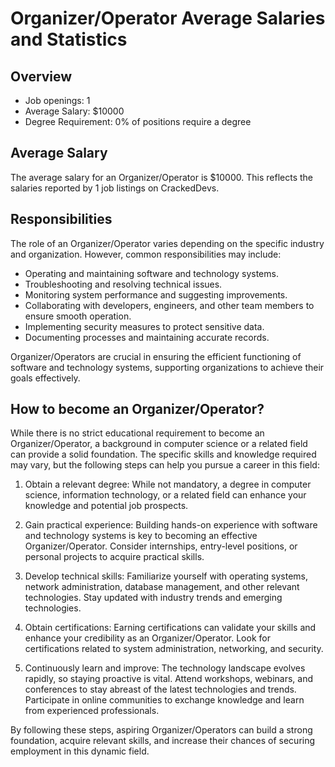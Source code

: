 # Organizer/Operator Average Salaries and Statistics

## Overview
- Job openings: 1
- Average Salary: $10000
- Degree Requirement: 0% of positions require a degree

## Average Salary
The average salary for an Organizer/Operator is $10000. This reflects the salaries reported by 1 job listings on CrackedDevs.

## Responsibilities
The role of an Organizer/Operator varies depending on the specific industry and organization. However, common responsibilities may include:

- Operating and maintaining software and technology systems.
- Troubleshooting and resolving technical issues.
- Monitoring system performance and suggesting improvements.
- Collaborating with developers, engineers, and other team members to ensure smooth operation.
- Implementing security measures to protect sensitive data.
- Documenting processes and maintaining accurate records.

Organizer/Operators are crucial in ensuring the efficient functioning of software and technology systems, supporting organizations to achieve their goals effectively.

## How to become an Organizer/Operator?
While there is no strict educational requirement to become an Organizer/Operator, a background in computer science or a related field can provide a solid foundation. The specific skills and knowledge required may vary, but the following steps can help you pursue a career in this field:

1. Obtain a relevant degree: While not mandatory, a degree in computer science, information technology, or a related field can enhance your knowledge and potential job prospects.

2. Gain practical experience: Building hands-on experience with software and technology systems is key to becoming an effective Organizer/Operator. Consider internships, entry-level positions, or personal projects to acquire practical skills.

3. Develop technical skills: Familiarize yourself with operating systems, network administration, database management, and other relevant technologies. Stay updated with industry trends and emerging technologies.

4. Obtain certifications: Earning certifications can validate your skills and enhance your credibility as an Organizer/Operator. Look for certifications related to system administration, networking, and security.

5. Continuously learn and improve: The technology landscape evolves rapidly, so staying proactive is vital. Attend workshops, webinars, and conferences to stay abreast of the latest technologies and trends. Participate in online communities to exchange knowledge and learn from experienced professionals.

By following these steps, aspiring Organizer/Operators can build a strong foundation, acquire relevant skills, and increase their chances of securing employment in this dynamic field.